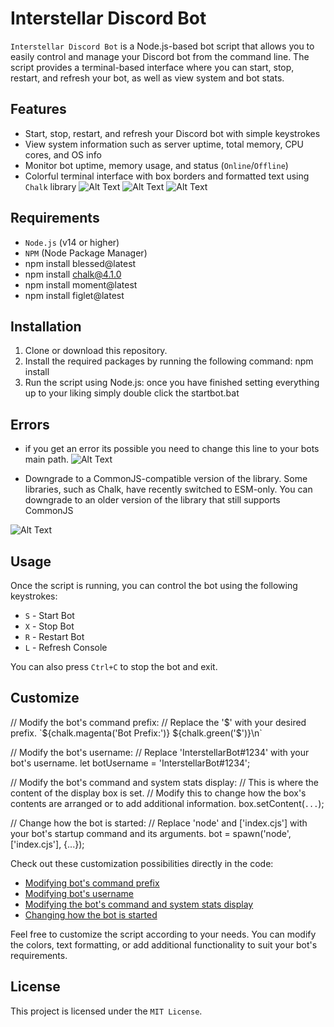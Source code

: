 # Interstellar Discord Bot

`Interstellar Discord Bot` is a Node.js-based bot script that allows you to easily control and manage your Discord bot from the command line. The script provides a terminal-based interface where you can start, stop, restart, and refresh your bot, as well as view system and bot stats.

## Features

- Start, stop, restart, and refresh your Discord bot with simple keystrokes
- View system information such as server uptime, total memory, CPU cores, and OS info
- Monitor bot uptime, memory usage, and status (`Online`/`Offline`)
- Colorful terminal interface with box borders and formatted text using `Chalk` library
![Alt Text](https://who.likes-throwing.rocks/64tHoW7Ij.png)
![Alt Text](https://who.likes-throwing.rocks/64tHXgZw4.png)
![Alt Text](https://who.likes-throwing.rocks/64tVFgOZc.png)

## Requirements

- `Node.js` (v14 or higher)
- `NPM` (Node Package Manager)
- npm install blessed@latest
- npm install chalk@4.1.0
- npm install moment@latest
- npm install figlet@latest


## Installation

1. Clone or download this repository.
2. Install the required packages by running the following command: npm install
3. Run the script using Node.js: once you have finished setting everything up to your liking simply double click the startbot.bat 

## Errors

- if you get an error its possible you need to change this line to your bots main path.
![Alt Text](https://who.likes-throwing.rocks/64uNfdBOs.png)

- Downgrade to a CommonJS-compatible version of the library. Some libraries, such as Chalk, have recently switched to ESM-only. You can downgrade to an older version of the library that still supports CommonJS

![Alt Text](https://who.likes-throwing.rocks/64uVRjBfx.png)

## Usage

Once the script is running, you can control the bot using the following keystrokes:

- `S` - Start Bot
- `X` - Stop Bot
- `R` - Restart Bot
- `L` - Refresh Console

You can also press `Ctrl+C` to stop the bot and exit.

## Customize

// Modify the bot's command prefix:
// Replace the '$' with your desired prefix.
`${chalk.magenta('Bot Prefix:')} ${chalk.green('$')}\n`

// Modify the bot's username:
// Replace 'InterstellarBot#1234' with your bot's username.
let botUsername = 'InterstellarBot#1234';

// Modify the bot's command and system stats display:
// This is where the content of the display box is set.
// Modify this to change how the box's contents are arranged or to add additional information.
box.setContent(`...`);

// Change how the bot is started:
// Replace 'node' and ['index.cjs'] with your bot's startup command and its arguments.
bot = spawn('node', ['index.cjs'], {...});

Check out these customization possibilities directly in the code:

- [Modifying bot's command prefix](https://github.com/Miehlav676/discord-command-prompt-startbot/blob/main/README.md#L162)
- [Modifying bot's username](https://github.com/Miehlav676/discord-command-prompt-startbot/blob/main/README.md#L62)
- [Modifying the bot's command and system stats display](https://github.com/Miehlav676/discord-command-prompt-startbot/blob/main/README.md#L163)
- [Changing how the bot is started](https://github.com/Miehlav676/discord-command-prompt-startbot/blob/main/README.md#L135)

Feel free to customize the script according to your needs. You can modify the colors, text formatting, or add additional functionality to suit your bot's requirements.

## License

This project is licensed under the `MIT License`.
